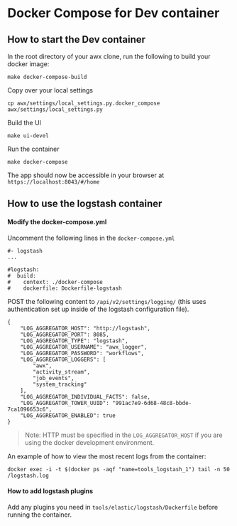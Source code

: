 # Docker Compose for Dev container

## How to start the Dev container

In the root directory of your awx clone, run the following to build your docker image:

```
make docker-compose-build
```

Copy over your local settings 

```
cp awx/settings/local_settings.py.docker_compose awx/settings/local_settings.py
```

Build the UI

```
make ui-devel
```

Run the container 

```
make docker-compose
```

The app should now be accessible in your browser at `https://localhost:8043/#/home`


## How to use the logstash container

#### Modify the docker-compose.yml

Uncomment the following lines in the `docker-compose.yml`

```
#- logstash
...

#logstash:
#  build:
#    context: ./docker-compose
#    dockerfile: Dockerfile-logstash
```

POST the following content to `/api/v2/settings/logging/` (this uses
authentication set up inside of the logstash configuration file).

```
{
    "LOG_AGGREGATOR_HOST": "http://logstash",
    "LOG_AGGREGATOR_PORT": 8085,
    "LOG_AGGREGATOR_TYPE": "logstash",
    "LOG_AGGREGATOR_USERNAME": "awx_logger",
    "LOG_AGGREGATOR_PASSWORD": "workflows",
    "LOG_AGGREGATOR_LOGGERS": [
        "awx",
        "activity_stream",
        "job_events",
        "system_tracking"
    ],
    "LOG_AGGREGATOR_INDIVIDUAL_FACTS": false,
    "LOG_AGGREGATOR_TOWER_UUID": "991ac7e9-6d68-48c8-bbde-7ca1096653c6",
    "LOG_AGGREGATOR_ENABLED": true
}
```

> Note: HTTP must be specified in the `LOG_AGGREGATOR_HOST` if you are using the docker development environment.  

An example of how to view the most recent logs from the container:

```
docker exec -i -t $(docker ps -aqf "name=tools_logstash_1") tail -n 50 /logstash.log
```

#### How to add logstash plugins

Add any plugins you need in `tools/elastic/logstash/Dockerfile` before running the container.  
